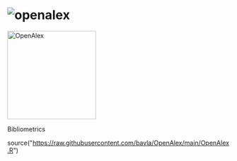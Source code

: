 # ![openalex](https://github.com/bavla/OpenAlex/assets/20244435/6a3c39cf-9fef-43f4-a821-9c028963a851)

<img src="https://github.com/bavla/OpenAlex/assets/20244435/6a3c39cf-9fef-43f4-a821-9c028963a851" width=200 alt="OpenAlex"/>

Bibliometrics

source("https://raw.githubusercontent.com/bavla/OpenAlex/main/OpenAlex.R")
